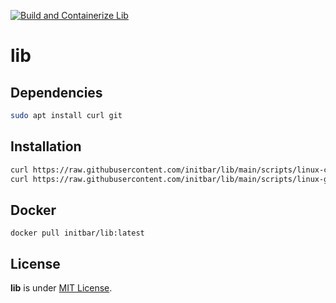 [![Build and Containerize Lib](https://github.com/initbar/lib/actions/workflows/docker-build-deploy.yml/badge.svg?branch=main)](https://github.com/initbar/lib/actions/workflows/docker-build-deploy.yml)

# lib

## Dependencies

```bash
sudo apt install curl git
```

## Installation

```bash
curl https://raw.githubusercontent.com/initbar/lib/main/scripts/linux-cli.sh | bash
curl https://raw.githubusercontent.com/initbar/lib/main/scripts/linux-gui.sh | bash
```

## Docker

```
docker pull initbar/lib:latest
```

## License

**lib** is under [MIT License](./LICENSE).
